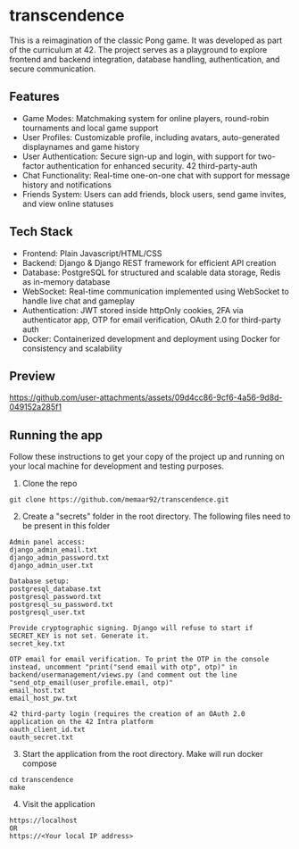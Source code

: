 # transcendence

This is a reimagination of the classic Pong game. It was developed as part of the curriculum at 42. The project serves as a playground to explore frontend and backend integration, database handling, authentication, and secure communication.

## Features
- Game Modes: Matchmaking system for online players, round-robin tournaments and local game support
- User Profiles: Customizable profile, including avatars, auto-generated displaynames and game history
- User Authentication: Secure sign-up and login, with support for two-factor authentication for enhanced security. 42 third-party-auth
- Chat Functionality: Real-time one-on-one chat with support for message history and notifications
- Friends System: Users can add friends, block users, send game invites, and view online statuses

## Tech Stack
- Frontend: Plain Javascript/HTML/CSS
- Backend: Django & Django REST framework for efficient API creation
- Database: PostgreSQL for structured and scalable data storage, Redis as in-memory database
- WebSocket: Real-time communication implemented using WebSocket to handle live chat and gameplay
- Authentication: JWT stored inside httpOnly cookies, 2FA via authenticator app, OTP for email verification, OAuth 2.0 for third-party auth
- Docker: Containerized development and deployment using Docker for consistency and scalability

## Preview


https://github.com/user-attachments/assets/09d4cc86-9cf6-4a56-9d8d-049152a285f1





## Running the app
Follow these instructions to get your copy of the project up and running on your local machine for development and testing purposes.

1. Clone the repo
```
git clone https://github.com/memaar92/transcendence.git
```

2. Create a "secrets" folder in the root directory. The following files need to be present in this folder
```
Admin panel access:
django_admin_email.txt
django_admin_password.txt
django_admin_user.txt

Database setup:
postgresql_database.txt
postgresql_password.txt
postgresql_su_password.txt
postgresql_user.txt

Provide cryptographic signing. Django will refuse to start if SECRET_KEY is not set. Generate it.
secret_key.txt

OTP email for email verification. To print the OTP in the console instead, uncomment "print("send email with otp", otp)" in backend/usermanagement/views.py (and comment out the line "send_otp_email(user_profile.email, otp)"
email_host.txt 
email_host_pw.txt

42 third-party login (requires the creation of an OAuth 2.0 application on the 42 Intra platform
oauth_client_id.txt
oauth_secret.txt
```

3. Start the application from the root directory. Make will run docker compose
```
cd transcendence
make
```

4. Visit the application
```
https://localhost
OR
https://<Your local IP address>
```



